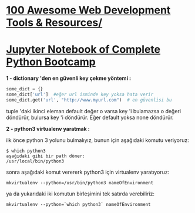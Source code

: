  # [100 Awesome Web Development Tools & Resources/](http://www.edumobile.org/web-development/100-awesome-web-development-tools-and-resources/)


# [Jupyter Notebook of Complete Python Bootcamp](http://nbviewer.jupyter.org/github/jmportilla/Complete-Python-Bootcamp/tree/master/)


**1 - dictionary 'den en güvenli key çekme yöntemi :**

```python
some_dict = {}
some_dict['url']  #eğer url isminde key yoksa hata verir 
some_dict.get('url', "http://www.myurl.com")  # en güvenlisi bu
```

tuple 'daki ikinci eleman default değer o varsa key 'i bulamazsa
o değeri döndürür, bulursa key 'i döndürür. Eğer default yoksa
none döndürür.

**2 - python3 virtualenv yaratmak :**

ilk önce python 3 yolunu bulmalıyız, bunun için aşağıdaki komutu veriyoruz:

```shell
$ which python3
aşağıdaki gibi bir path döner:
/usr/local/bin/python3
```

sonra aşağıdaki komut verererk python3 için virtualenv yaratıyoruz:

```shell
mkvirtualenv --python=/usr/bin/python3 nameOfEnvironment
```

ya da yukarıdaki iki komutun birleşimini tek satırda verebiliriz:

```shell
mkvirtualenv --python=`which python3` nameOfEnvironment
```


